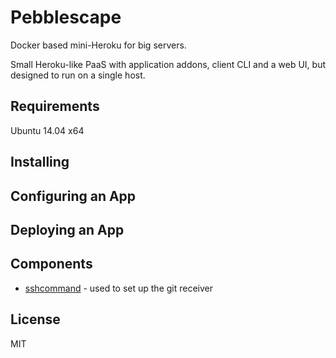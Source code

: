 # Pebblescape

Docker based mini-Heroku for big servers.

Small Heroku-like PaaS with application addons, client CLI and a web UI, but designed to run on a single host.

## Requirements

Ubuntu 14.04 x64

## Installing

## Configuring an App

## Deploying an App

## Components

* [sshcommand](https://github.com/pebblescape/sshcommand) - used to set up the git receiver

## License

MIT